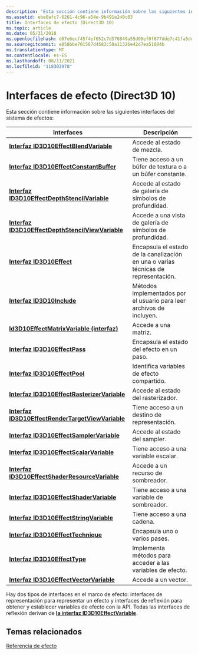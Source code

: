 ```yaml
---
description: 'Esta sección contiene información sobre las siguientes interfaces del sistema de efectos:'
ms.assetid: ebe0afc7-6261-4c96-a54e-9b491e240c03
title: Interfaces de efecto (Direct3D 10)
ms.topic: article
ms.date: 05/31/2018
ms.openlocfilehash: d07e6ecf45f4ef052c7d576849a55d00ef0f877dde7c41fa5dc80b7592761325
ms.sourcegitcommit: e858bbe701567d4583c50a11326e42d7ea51804b
ms.translationtype: MT
ms.contentlocale: es-ES
ms.lasthandoff: 08/11/2021
ms.locfileid: "118303978"
---
```

# <a name="effect-interfaces-direct3d-10"></a>Interfaces de efecto (Direct3D 10)

Esta sección contiene información sobre las siguientes interfaces del sistema de efectos:



| Interfaces                                                                                     | Descripción                                                      |
|------------------------------------------------------------------------------------------------|------------------------------------------------------------------|
| [**Interfaz ID3D10EffectBlendVariable**](/windows/desktop/api/D3D10Effect/nn-d3d10effect-id3d10effectblendvariable)                       | Accede al estado de mezcla.                                            |
| [**Interfaz ID3D10EffectConstantBuffer**](/windows/desktop/api/D3D10Effect/nn-d3d10effect-id3d10effectconstantbuffer)                     | Tiene acceso a un búfer de textura o a un búfer constante.                  |
| [**Interfaz ID3D10EffectDepthStencilVariable**](/windows/desktop/api/D3D10Effect/nn-d3d10effect-id3d10effectdepthstencilvariable)         | Accede al estado de galería de símbolos de profundidad.                                    |
| [**Interfaz ID3D10EffectDepthStencilViewVariable**](/windows/desktop/api/D3D10Effect/nn-d3d10effect-id3d10effectdepthstencilviewvariable) | Accede a una vista de galería de símbolos de profundidad.                                   |
| [**Interfaz ID3D10Effect**](/windows/desktop/api/D3D10Effect/nn-d3d10effect-id3d10effect)                                                 | Encapsula el estado de la canalización en una o varias técnicas de representación. |
| [**Interfaz ID3D10Include**](/previous-versions/windows/desktop/legacy/bb173775(v=vs.85))                                               | Métodos implementados por el usuario para leer archivos de incluyen.              |
| [**Id3D10EffectMatrixVariable (interfaz)**](/windows/desktop/api/D3D10Effect/nn-d3d10effect-id3d10effectmatrixvariable)                     | Accede a una matriz.                                               |
| [**Interfaz ID3D10EffectPass**](/windows/desktop/api/D3D10Effect/nn-d3d10effect-id3d10effectpass)                                         | Encapsula el estado del efecto en un paso.                             |
| [**Interfaz ID3D10EffectPool**](/windows/desktop/api/D3D10Effect/nn-d3d10effect-id3d10effectpool)                                         | Identifica variables de efecto compartido.                              |
| [**Interfaz ID3D10EffectRasterizerVariable**](/windows/desktop/api/D3D10Effect/nn-d3d10effect-id3d10effectrasterizervariable)             | Accede al estado del rasterizador.                                       |
| [**Interfaz ID3D10EffectRenderTargetViewVariable**](/windows/desktop/api/D3D10Effect/nn-d3d10effect-id3d10effectrendertargetviewvariable) | Tiene acceso a un destino de representación.                                        |
| [**Interfaz ID3D10EffectSamplerVariable**](/windows/desktop/api/D3D10Effect/nn-d3d10effect-id3d10effectsamplervariable)                   | Accede al estado del sampler.                                          |
| [**Interfaz ID3D10EffectScalarVariable**](/windows/desktop/api/D3D10Effect/nn-d3d10effect-id3d10effectscalarvariable)                     | Tiene acceso a una variable escalar.                                      |
| [**Interfaz ID3D10EffectShaderResourceVariable**](/windows/desktop/api/D3D10Effect/nn-d3d10effect-id3d10effectshaderresourcevariable)     | Accede a un recurso de sombreador.                                      |
| [**Interfaz ID3D10EffectShaderVariable**](/windows/desktop/api/D3D10Effect/nn-d3d10effect-id3d10effectshadervariable)                     | Tiene acceso a una variable de sombreador.                                      |
| [**Interfaz ID3D10EffectStringVariable**](/windows/desktop/api/D3D10Effect/nn-d3d10effect-id3d10effectstringvariable)                     | Tiene acceso a una cadena.                                               |
| [**Interfaz ID3D10EffectTechnique**](/windows/desktop/api/D3D10Effect/nn-d3d10effect-id3d10effecttechnique)                               | Encapsula uno o varios pases.                                 |
| [**Interfaz ID3D10EffectType**](/windows/desktop/api/D3D10Effect/nn-d3d10effect-id3d10effecttype)                                         | Implementa métodos para acceder a las variables de efecto.               |
| [**Interfaz ID3D10EffectVectorVariable**](/windows/desktop/api/D3D10Effect/nn-d3d10effect-id3d10effectvectorvariable)                     | Accede a un vector.                                               |



 

Hay dos tipos de interfaces en el marco de efecto: interfaces de representación para representar un efecto y interfaces de reflexión para obtener y establecer variables de efecto con la API. Todas las interfaces de reflexión derivan de [**la interfaz ID3D10EffectVariable**](/windows/desktop/api/D3D10Effect/nn-d3d10effect-id3d10effectvariable).

## <a name="related-topics"></a>Temas relacionados

<dl> <dt>

[Referencia de efecto](d3d10-graphics-reference-effect.md)
</dt> </dl>

 

 
